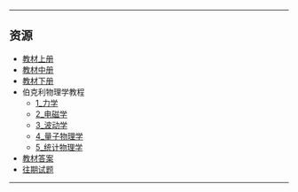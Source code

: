 <!--
## 课程总览  
- 难度评分 Nan / 10 （0 份）  
- 实用评分 Nan / 10 （0 份）  
-->

---

## 资源  
- [教材上册](https://file.uhsea.com/2403/a5f5b15072b58798075ba59e82d632e0HN.pdf)
- [教材中册](https://file.uhsea.com/2403/91a14ade237ab2760bfcb6d320668bdcKB.pdf)
- [教材下册](https://file.uhsea.com/2403/f80f3bac48b8c4c33e7dde8fff6b3251E4.pdf)
- 伯克利物理学教程
    - [1_力学](https://file.uhsea.com/2403/8fd2b1d10c7112858de8b7ed50b5d3366G.pdf)
    - [2_电磁学](https://file.uhsea.com/2403/fefff14bee625edc7682cc9b24a4fa42R2.pdf)
    - [3_波动学](https://file.uhsea.com/2403/b2d402fed942d589df3ac65c6d88707542.pdf)
    - [4_量子物理学](https://file.uhsea.com/2403/a28dd52424decd4d58408b4992adc197O2.pdf)
    - [5_统计物理学](https://file.uhsea.com/2403/b60cd8b245d28e640f11b8026c16b514TG.pdf)
- [教材答案](https://file.uhsea.com/2403/4731f94657ce3f0d5b0b87f138c7ad84E7.zip)
- [往期试题](https://file.uhsea.com/2403/a8145893b9c7ba499aa53556ad5036b8HU.zip)

---

<!--
## 教师们  
- #### 张月霞  
    - 内容评分 10/10 （1 份）  
    - 分数评分 10/10 （1 份）  
    - 对该老师的评价：  
    `
    跟着她学，作业测验签到都做，认真做往年题，满绩没问题。
    `  
-->